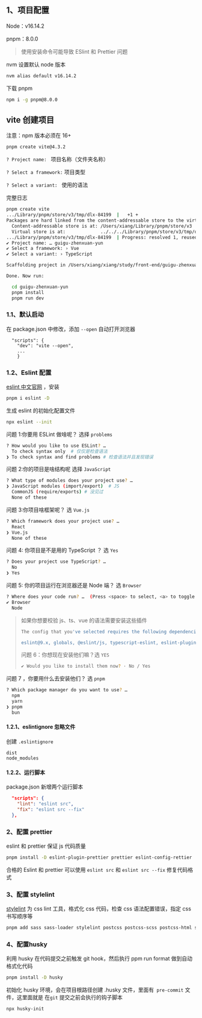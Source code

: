 ## 1、项目配置

Node：v16.14.2

pnpm：8.0.0

> 使用安装命令可能导致 ESlint 和 Prettier 问题

nvm 设置默认 node 版本

```sh
nvm alias default v16.14.2
```

下载 pnpm

```sh
npm i -g pnpm@8.0.0
```

## vite 创建项目

注意：npm 版本必须在 16+

```sh
pnpm create vite@4.3.2
```

`? Project name: ` 项目名称（文件夹名称）

`? Select a framework:` 项目类型

`? Select a variant: ` 使用的语法

完整日志

```sh
pnpm create vite
.../Library/pnpm/store/v3/tmp/dlx-84199  |   +1 +
Packages are hard linked from the content-addressable store to the virtual store.
  Content-addressable store is at: /Users/xiang/Library/pnpm/store/v3
  Virtual store is at:             ../../../Library/pnpm/store/v3/tmp/dlx-84199/node_modules/.pnpm
.../Library/pnpm/store/v3/tmp/dlx-84199  | Progress: resolved 1, reused 1, downloaded 0, added 1, done
✔ Project name: … guigu-zhenxuan-yun
✔ Select a framework: › Vue
✔ Select a variant: › TypeScript

Scaffolding project in /Users/xiang/xiang/study/front-end/guigu-zhenxuan-yun...

Done. Now run:

  cd guigu-zhenxuan-yun
  pnpm install
  pnpm run dev
```

### 1.1、默认启动

在 package.json 中修改，添加 `--open` 自动打开浏览器

```
  "scripts": {
    "dev": "vite --open",
    ...
    }
```

### 1.2、Eslint 配置

[eslint 中文官网](http://eslint.cn) ，安装

```sh
pnpm i eslint -D
```

生成 eslint 的初始化配置文件

```sh
npx eslint --init
```

问题 1:你要用 ESLint 做啥呢？ 选择 `problems`

```sh
? How would you like to use ESLint? …
  To check syntax only  # 仅仅是检查语法
❯ To check syntax and find problems # 检查语法并且发现错误
```

问题 2:你的项目是啥结构呢 选择 `JavaScript`

```sh
? What type of modules does your project use? …
❯ JavaScript modules (import/export)  # JS
  CommonJS (require/exports) # 没见过
  None of these
```

问题 3:你项目啥框架呢？ 选 `Vue.js`

```sh
? Which framework does your project use? …
  React
❯ Vue.js
  None of these
```

问题 4: 你项目是不是用的 TypeScript ？ 选 `Yes`

```sh
? Does your project use TypeScript? …
  No
❯ Yes
```

问题 5: 你的项目运行在浏览器还是 Node 端？ 选 `Browser`

```sh
? Where does your code run? …  (Press <space> to select, <a> to toggle all, <i> to invert selection)
✔ Browser
  Node
```

> 如果你想要校验 js、ts、vue 的语法需要安装这些插件
>
> ```sh
> The config that you've selected requires the following dependencies:
>
> eslint@9.x, globals, @eslint/js, typescript-eslint, eslint-plugin-vue
> ```
>
> 问题 6：你想现在安装他们嘛？选 `YES`
>
> ```sh
> ✔ Would you like to install them now? · No / Yes
> ```

问题 7 ，你要用什么去安装他们？ 选 `pnpm`

```sh
? Which package manager do you want to use? …
  npm
  yarn
❯ pnpm
  bun
```

#### 1.2.1、eslintignore 忽略文件

创建 `.eslintignore`

```
dist
node_modules
```

#### 1.2.2、运行脚本

package.json 新增两个运行脚本

```json
  "scripts": {
    "lint": "eslint src",
    "fix": "eslint src --fix"
  },
```

### 2、配置 prettier

eslint 和 prettier 保证 js 代码质量

```sh
pnpm install -D eslint-plugin-prettier prettier eslint-config-rettier
```

合格的 Eslint 和 prettier 可以使用 `eslint src` 和 `eslint src --fix` 修复代码格式

### 3、配置 stylelint

[stylelint](https://stylelint.bootcss.com/) 为 css lint 工具，格式化 css 代码，检查 css 语法配置错误，指定 css 书写顺序等

```sh
pnpm add sass sass-loader stylelint postcss postcss-scss postcss-html stylelint-config-prettier stylelint-config-recess-order stylelint-config-recommended-scss stylelint-config-standard stylelint-config-standard-vue stylelint-scss stylelint-order stylelint-config-statndard-scss -D
```

### 4、配置husky

利用 husky 在代码提交之前触发 git hook，然后执行 ppm run format 做到自动格式化代码

```sh
pnpm install -D husky
```

初始化 husky 环境，会在项目根路径创建 .husky 文件，里面有` pre-commit` 文件，这里面就是 在`git` 提交之前会执行的钩子脚本

```sh
npx husky-init
```
